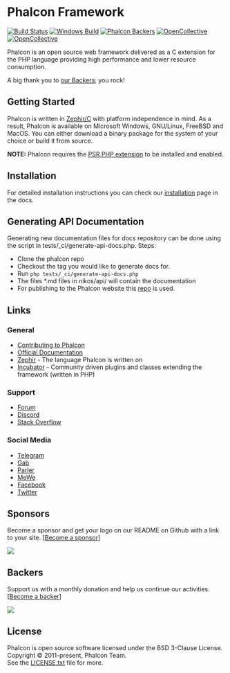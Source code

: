 # Phalcon Framework

[![Build Status](https://travis-ci.org/phalcon/cphalcon.svg?branch=master)](https://travis-ci.org/phalcon/cphalcon)
[![Windows Build](https://ci.appveyor.com/api/projects/status/wkws3mgxaoy0u9a6/branch/master?svg=true)](https://ci.appveyor.com/project/sergeyklay/cphalcon/branch/master)
[![Phalcon Backers](https://img.shields.io/badge/phalcon-backers-99ddc0.svg)](https://github.com/phalcon/cphalcon/blob/master/BACKERS.md)
[![OpenCollective](https://opencollective.com/phalcon/backers/badge.svg)](#backers)
[![OpenCollective](https://opencollective.com/phalcon/sponsors/badge.svg)](#sponsors)

Phalcon is an open source web framework delivered as a C extension for the PHP language providing high performance and lower resource consumption.

A big thank you to [our Backers](https://github.com/phalcon/cphalcon/blob/master/BACKERS.md); you rock!

## Getting Started

Phalcon is written in [Zephir/C](https://zephir-lang.com/) with platform independence in mind.
As a result, Phalcon is available on Microsoft Windows, GNU/Linux, FreeBSD and MacOS.
You can either download a binary package for the system of your choice or build it from source.

**NOTE:** Phalcon requires the [PSR PHP extension](https://github.com/jbboehr/php-psr) to be installed and enabled.

## Installation

For detailed installation instructions you can check our [installation](https://docs.phalcon.io/4.0/en/installation) page in the docs.

## Generating API Documentation

Generating new documentation files for docs repository can be done using the script in tests/_ci/generate-api-docs.php.
Steps:
- Clone the phalcon repo
- Checkout the tag you would like to generate docs for.
- Run `php tests/_ci/generate-api-docs.php`
- The files *.md files in nikos/api/ will contain the documentation
- For publishing to the Phalcon website this [repo](https://github.com/phalcon/docs/tree/4.0/en/api) is used.

## Links

### General
* [Contributing to Phalcon](CONTRIBUTING.md) 
* [Official Documentation](https://docs.phalcon.io/)
* [Zephir](https://zephir-lang.com/) - The language Phalcon is written on
* [Incubator](https://phalcon.link/incubator) - Community driven plugins and classes extending the framework (written in PHP)

### Support
* [Forum](https://phalcon.link/forum)
* [Discord](https://phalcon.link/discord)
* [Stack Overflow](https://phalcon.link/so)

### Social Media
* [Telegram](https://phalcon.link/telegram)
* [Gab](https://phalcon.link/gab)
* [Parler](https://phalcon.link/parler)
* [MeWe](https://phalcon.link/mewe)
* [Facebook](https://phalcon.link/fb)
* [Twitter](https://phalcon.link/t)


## Sponsors

Become a sponsor and get your logo on our README on Github with a link to your site. [[Become a sponsor](https://opencollective.com/phalcon#sponsor)]

<a href="https://opencollective.com/phalcon/#contributors">
<img src="https://opencollective.com/phalcon/tiers/sponsors.svg?avatarHeight=48&width=800">
</a>

## Backers

Support us with a monthly donation and help us continue our activities. [[Become a backer](https://opencollective.com/phalcon#backer)]

<a href="https://opencollective.com/phalcon/#contributors">
<img src="https://opencollective.com/phalcon/tiers/backers.svg?avatarHeight=48&width=800&height=200">
</a>

## License

Phalcon is open source software licensed under the BSD 3-Clause License.
Copyright © 2011-present, Phalcon Team.<br>
See the [LICENSE.txt](https://github.com/phalcon/cphalcon/blob/master/LICENSE.txt) file for more.
